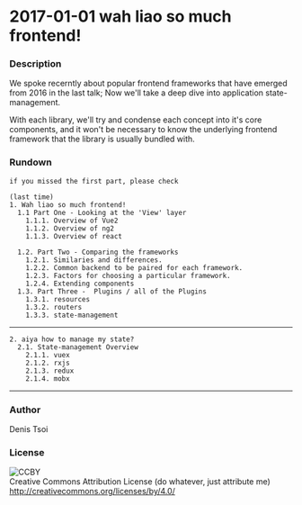 # 2017-01-01 wah liao so much frontend!

### Description

We spoke recerntly about popular frontend frameworks that have emerged from 2016 in the last talk;
Now we'll take a deep dive into application state-management.

With each library, we'll try and condense each concept into it's core components, and it won't be necessary to know the underlying frontend framework that the library is usually bundled with.

### Rundown

    if you missed the first part, please check
    
    (last time)
    1. Wah liao so much frontend!
      1.1 Part One - Looking at the 'View' layer
        1.1.1. Overview of Vue2   
        1.1.2. Overview of ng2  
        1.1.3. Overview of react  

      1.2. Part Two - Comparing the frameworks
        1.2.1. Similaries and differences.  
        1.2.2. Common backend to be paired for each framework.  
        1.2.3. Factors for choosing a particular framework.
        1.2.4. Extending components
      1.3. Part Three -  Plugins / all of the Plugins
        1.3.1. resources
        1.3.2. routers
        1.3.3. state-management        

--- 

    2. aiya how to manage my state?  
      2.1. State-management Overview  
        2.1.1. vuex  
        2.1.2. rxjs  
        2.1.3. redux  
        2.1.4. mobx  
---
### Author
Denis Tsoi

### License
![CCBY](../assets/by.png)  
Creative Commons Attribution License (do whatever, just attribute me) http://creativecommons.org/licenses/by/4.0/
        